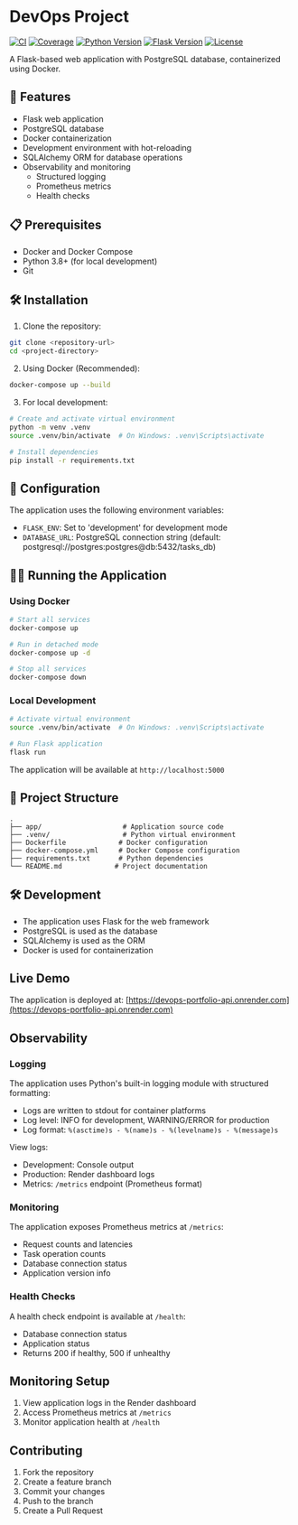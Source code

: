 # DevOps Project

[![CI](https://github.com/ChrisM922/devops-portfolio-api/actions/workflows/ci.yml/badge.svg)](https://github.com/ChrisM922/devops-portfolio-api/actions/workflows/ci.yml)
[![Coverage](https://codecov.io/gh/ChrisM922/devops-portfolio-api/branch/main/graph/badge.svg)](https://codecov.io/gh/ChrisM922/devops-portfolio-api)
[![Python Version](https://img.shields.io/badge/python-3.10-blue.svg)](https://www.python.org/downloads/)
[![Flask Version](https://img.shields.io/badge/flask-3.1.0-blue.svg)](https://flask.palletsprojects.com/)
[![License](https://img.shields.io/badge/license-MIT-green.svg)](LICENSE)

A Flask-based web application with PostgreSQL database, containerized using Docker.

## 🚀 Features

- Flask web application
- PostgreSQL database
- Docker containerization
- Development environment with hot-reloading
- SQLAlchemy ORM for database operations
- Observability and monitoring
  - Structured logging
  - Prometheus metrics
  - Health checks

## 📋 Prerequisites

- Docker and Docker Compose
- Python 3.8+ (for local development)
- Git

## 🛠️ Installation

1. Clone the repository:

```bash
git clone <repository-url>
cd <project-directory>
```

2. Using Docker (Recommended):

```bash
docker-compose up --build
```

3. For local development:

```bash
# Create and activate virtual environment
python -m venv .venv
source .venv/bin/activate  # On Windows: .venv\Scripts\activate

# Install dependencies
pip install -r requirements.txt
```

## 🔧 Configuration

The application uses the following environment variables:

- `FLASK_ENV`: Set to 'development' for development mode
- `DATABASE_URL`: PostgreSQL connection string (default: postgresql://postgres:postgres@db:5432/tasks_db)

## 🏃‍♂️ Running the Application

### Using Docker

```bash
# Start all services
docker-compose up

# Run in detached mode
docker-compose up -d

# Stop all services
docker-compose down
```

### Local Development

```bash
# Activate virtual environment
source .venv/bin/activate  # On Windows: .venv\Scripts\activate

# Run Flask application
flask run
```

The application will be available at `http://localhost:5000`

## 📁 Project Structure

```
.
├── app/                    # Application source code
├── .venv/                  # Python virtual environment
├── Dockerfile             # Docker configuration
├── docker-compose.yml     # Docker Compose configuration
├── requirements.txt       # Python dependencies
└── README.md             # Project documentation
```

## 🛠️ Development

- The application uses Flask for the web framework
- PostgreSQL is used as the database
- SQLAlchemy is used as the ORM
- Docker is used for containerization

## Live Demo

The application is deployed at: [https://devops-portfolio-api.onrender.com](https://devops-portfolio-api.onrender.com)

## Observability

### Logging

The application uses Python's built-in logging module with structured formatting:

- Logs are written to stdout for container platforms
- Log level: INFO for development, WARNING/ERROR for production
- Log format: `%(asctime)s - %(name)s - %(levelname)s - %(message)s`

View logs:

- Development: Console output
- Production: Render dashboard logs
- Metrics: `/metrics` endpoint (Prometheus format)

### Monitoring

The application exposes Prometheus metrics at `/metrics`:

- Request counts and latencies
- Task operation counts
- Database connection status
- Application version info

### Health Checks

A health check endpoint is available at `/health`:

- Database connection status
- Application status
- Returns 200 if healthy, 500 if unhealthy

## Monitoring Setup

1. View application logs in the Render dashboard
2. Access Prometheus metrics at `/metrics`
3. Monitor application health at `/health`

## Contributing

1. Fork the repository
2. Create a feature branch
3. Commit your changes
4. Push to the branch
5. Create a Pull Request
